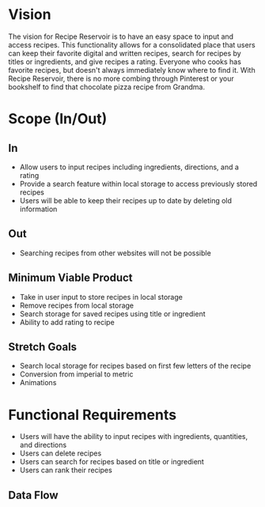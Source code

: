 # Vision

The vision for Recipe Reservoir is to have an easy space to input and access recipes. This functionality allows for a consolidated place that users can keep their favorite digital and written recipes, search for recipes by titles or ingredients, and give recipes a rating. Everyone who cooks has favorite recipes, but doesn't always immediately know where to find it. With Recipe Reservoir, there is no more combing through Pinterest or your bookshelf to find that chocolate pizza recipe from Grandma.

# Scope (In/Out)

## In

 - Allow users to input recipes including ingredients, directions, and a rating
 - Provide a search feature within local storage to access previously stored recipes
 - Users will be able to keep their recipes up to date by deleting old information

## Out

- Searching recipes from other websites will not be possible

## Minimum Viable Product
- Take in user input to store recipes in local storage
- Remove recipes from local storage
- Search storage for saved recipes using title or ingredient
- Ability to add rating to recipe

## Stretch Goals
- Search local storage for recipes based on first few letters of the recipe
- Conversion from imperial to metric
- Animations

# Functional Requirements

- Users will have the ability to input recipes with ingredients, quantities, and directions
- Users can delete recipes 
- Users can search for recipes based on title or ingredient
- Users can rank their recipes

## Data Flow





